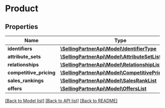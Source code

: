 # Product

## Properties
Name | Type | Description | Notes
------------ | ------------- | ------------- | -------------
**identifiers** | [**\SellingPartnerApi\Model\IdentifierType**](IdentifierType.md) |  | 
**attribute_sets** | [**\SellingPartnerApi\Model\AttributeSetList**](AttributeSetList.md) |  | [optional] 
**relationships** | [**\SellingPartnerApi\Model\RelationshipList**](RelationshipList.md) |  | [optional] 
**competitive_pricing** | [**\SellingPartnerApi\Model\CompetitivePricingType**](CompetitivePricingType.md) |  | [optional] 
**sales_rankings** | [**\SellingPartnerApi\Model\SalesRankList**](SalesRankList.md) |  | [optional] 
**offers** | [**\SellingPartnerApi\Model\OffersList**](OffersList.md) |  | [optional] 

[[Back to Model list]](../README.md#documentation-for-models) [[Back to API list]](../README.md#documentation-for-api-endpoints) [[Back to README]](../README.md)


